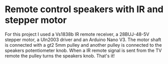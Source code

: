 # Remote control speakers with IR and stepper motor
For this project I used a Vs1838b IR remote receiver, a 28BUJ-48-5V stepper
motor, a Uln2003 driver and an Arduino Nano V3. The motor shaft is connected
with a gt2 5mm pulley and another pulley is connected to the speakers
potentiometer knob. When a IR remote signal is sent from the TV remote the pulley
turns the speakers knob. That's it!
